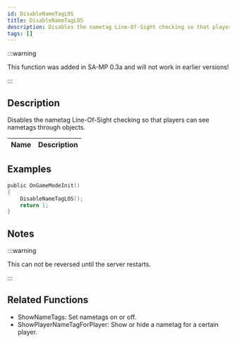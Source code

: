 ```yaml
---
id: DisableNameTagLOS
title: DisableNameTagLOS
description: Disables the nametag Line-Of-Sight checking so that players can see nametags through objects.
tags: []
---
```


:::warning

This function was added in SA-MP 0.3a and will not work in earlier versions!

:::

## Description

Disables the nametag Line-Of-Sight checking so that players can see nametags through objects.

| Name | Description |
| ---- | ----------- |


## Examples

```c
public OnGameModeInit()
{
    DisableNameTagLOS();
    return 1;
}
```

## Notes

:::warning

This can not be reversed until the server restarts.

:::

## Related Functions

- ShowNameTags: Set nametags on or off.
- ShowPlayerNameTagForPlayer: Show or hide a nametag for a certain player.

